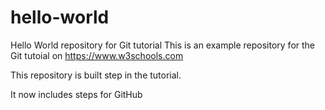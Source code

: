 # hello-world
Hello World repository for Git tutorial
This is an example repository for the Git tutoial on https://www.w3schools.com

This repository is built step in the tutorial.

It now includes steps for GitHub
